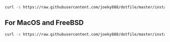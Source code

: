 ```bash
curl -s https://raw.githubusercontent.com/joeky888/dotfile/master/install.sh | bash
```

## For MacOS and FreeBSD

```bash
curl -s https://raw.githubusercontent.com/joeky888/dotfile/master/install.sh | zsh
```
